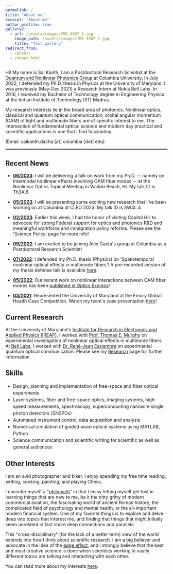 ```yaml
---
permalink: /
title: "About me"
excerpt: "About me"
author_profile: true
gallery2:
  - url: /assets/images/IMG_3907_1.jpg
    image_path: /assets/images/IMG_3907_1.jpg
    title: "Test gallery"
redirect_from: 
  - /about/
  - /about.html
---
```


<script type="application/ld+json">
  {
  "@context": "https://schema.org/",
  "@type": "Person",
  "name": "Sai Kanth Dacha",
  "jobTitle": "Physicist",
  "url": "skdacha.com",
  "image": "https://skdacha.com/images/IMG_3907_1.png",
  "sameAs": [
    "https://twitter.com/saikanthdacha",
    "http://linkedin.com/in/saikanthdacha/",
    "https://skdacha.com",
    "https://scholar.google.com/citations?user=E0I73ZQAAAAJ"
  ]
  }
</script>

Hi! My name is Sai Kanth, I am a Postdoctoral Research Scientist at the [Quantum and Nonlinear Photonics Group](https://gaeta.apam.columbia.edu) at Columbia University. In July 2022, I defended my Ph.D. thesis in Physics at the University of Maryland. I was previously (May-Dec 2021) a Research Intern at Nokia Bell Labs. In 2016, I received my Bachelor of Technology degree in Engineering Physics at the Indian Institute of Technology (IIT) Madras.

My research interests lie in the broad area of photonics. Nonlinear optics, classical and quantum optical communication, orbital angular momentum (OAM) of light and multimode fibers are of specific interest to me. The intersection of fundamental optical science and modern day practical and scientific applications is one that I find fascinating.

(Email: saikanth.dacha [at] columbia [dot] edu)

<hr style="border:1px solid gray">

## Recent News

- **<u>06/2023</u>**: I will be delivering a talk on work from my Ph.D. -- namely on intermodal nonlinear effects involving OAM fiber modes -- at the Nonlinear Optics Topical Meeting in Waikiki Beach, HI.  My talk ID is Th3A.6
- **<u>05/2023</u>**: I will be presenting some exciting new research that I've been working on at Columbia at CLEO 2023! My talk ID is SW4L.4
- **<u>02/2023</u>**: Earlier this week, I had the honor of visiting Capitol Hill to advocate for strong Federal support for optics and photonics R&D and meaningful workforce and immigration policy reforms. Please see the 'Science Policy' page for more info!
- **<u>09/2022</u>**: I am excited to be joining Alex Gaeta's group at Columbia as a Postdoctoral Research Scientist!
  
  <!-- - **[Pinned] <u>07/2022</u>**: **Looking for postdoctoral level research opportunities**! Please reach out if you're looking to hire. -->
- **<u>07/2022</u>**: I defended my Ph.D. thesis (Physics) on 'Spatiotemporal nonlinear optical effects in multimode fibers'! A pre-recorded version of my thesis defense talk is available [here](https://youtu.be/EO8tsCD3Sks).
- **<u>05/2022</u>**: Our recent work on nonlinear interactions between OAM fiber modes has been [published in Optics Express](https://doi.org/10.1364/OE.453944)!
<!-- - **<u>07/2021</u>**: **Congressional Science Advocacy**: As part of the [National Photonics Initiative (NPI)](https://www.lightourfuture.org/home/)'s [Congressional Visits](https://www.lightourfuture.org/home/get-involved/congressional-visits/), I met with the offices of several Representatives and Senators of the U.S. Congress to advocate for increased Federal funding for optical sciences -->
<!-- - **<u>06/2021</u>**: Started my research internship at Bell Labs, working with Dr. René-Jean Essiambre! -->
- **<u>03/2021</u>**: Represented the University of Maryland at the Emory Global Health Case Competition. Watch my team's case presentation [here](https://youtu.be/j1-Z93E8T20)!
  
  <!-- - **<u>01/2021</u>**: Our recent work on spatiotemporal characterization of nonlinear optical effects in few-mode fibers got [published in the prestigious journal *Optica*](https://doi.org/10.1364/OPTICA.409060)! -->

## Current Research

At the University of Maryland's [Institute for Research in Electronics and Applied Physics (IREAP)](https://ireap.umd.edu), I worked with [Prof. Thomas E. Murphy](https://ece.umd.edu/clark/faculty/443/Thomas-E-Murphy) on experimental investigation of nonlinear optical effects in multimode fibers. At [Bell Labs](https://www.bell-labs.com/#gref), I worked with [Dr. René-Jean Essiambre](http://www.bell-labs.com/about/researcher-profiles/reneessiambre/) on experimental quantum optical communication. Please see my [Research](https://skdacha.com/research/) page for further information.

<!--I work with Prof. Thomas E. Murphy as part of the [Photonics Research Laboratory](https://photonics.umd.edu) at the University of Maryland. My current work is on experimental investigation of nonlinear optical effects in multimode fibers. Despite having been around since before the advent of the single mode fiber, nonlinear optics in multimode fibers remains relatively understudied. Over the past few years, there has been a revival of interest in understanding nonlinear optics in these systems. As few-mode fibers and multimode fibers become more prevalent in longer-distance networks, and with the advent of techniques for spatially-multiplexed optical amplification, nonlinear effects in these fibers are expected to play an increasingly important role. As part of my work with Prof. Murphy, I develop high-resolution spatiotemporal characterization tools to better understand the physics governing intermodal nonlinear effects. More on my current and previous research [here](https://skdacha.com/research/).-->

## Skills

<style>
.adjust-line-height{
    line-height: 1.5em;
}
</style>

<div class="adjust-line-height">
<ul>
  <li>Design, planning and implementation of free-space and fiber optical experiments</li>
  <li>Laser systems, fiber and free-space optics, imaging systems, high-speed measurements, spectroscopy, superconducting nanowire single photon detectors (SNSPDs)</li>
  <li>Automated instrument control, data acquisition and analysis</li>
  <li>Numerical simulation of guided wave optical systems using MATLAB, Python</li>
  <li>Science communication and scientific writing for scientific as well as general audiences</li>
</ul>
</div>

<!--The projects that I have worked on over the years have ranged from purely numerical/computational to heavily experimental. I have experience working in experimental optics laboratories, including the use of laser systems, fiber and free-space optics, imaging systems, high-speed measurements, automated data acquisition and data analysis. On the numerical side, I'm comfortable with the use of MATLAB/Python for numerical simulations of guided wave systems. For more on the projects that I have taken up over the years, please visit the [Projects](https://skdacha.com/projects/) page.-->

## Other Interests

I am an avid photographer and biker. I enjoy spending my free time reading, writing, cooking, painting, and playing Chess.

I consider myself a "[philomath](https://www.thefreedictionary.com/philomath)" in that I enjoy letting myself get lost in learning things that are new to me, be it the nitty gritty of modern commercial aviation, the fascinating world of ancient Roman history, the complicated field of psychology and mental health, or the all-important modern financial system. One of my favorite things is to explore and delve deep into topics that interest me, and finding that things that might initially seem unrelated in fact share deep connections and parallels.

This "cross-disciplinary" (for the lack of a better term) view of the world extends into how I think about scientific research. I am a big believer and advocate in the idea of the [edge effect](https://www.npr.org/2018/07/02/625426015/the-edge-effect), and I strongly believe that the best and most creative science is done when scientists working in vastly different topics are talking and interacting with each other. 

You can read more about my interests [here](https://skdacha.com/interests/).